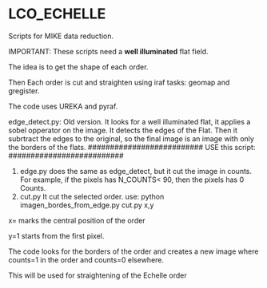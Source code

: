 # LCO_ECHELLE
Scripts for MIKE data reduction. 

IMPORTANT: These scripts need a **well illuminated** flat field. 

The idea is to get the shape of each order. 

Then Each order is cut and straighten using iraf tasks: geomap and gregister.

The code uses UREKA and pyraf.

edge_detect.py: Old version. It looks for a well illuminated flat, it applies  a sobel  opperator on the image. It detects the edges of the Flat. Then it subrtract the edges to the original, so the final image is an image with only the borders of the flats.
##########################
USE this script:
##########################
1.   edge.py does the same as edge_detect, but it cut the image in counts. For example, if the pixels has N_COUNTS< 90, then the pixels has 0 Counts.
2.   cut.py It cut the selected order. use: python imagen_bordes_from_edge.py  cut.py x,y

x= marks the central position of the order

y=1 starts from the first pixel. 

The code looks for the borders of the order and creates a new image where counts=1 in the order and counts=0 elsewhere.

This will be used for straightening of the Echelle order

